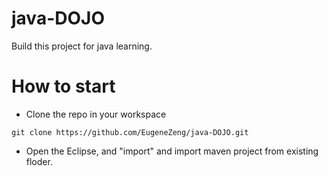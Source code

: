 # java-DOJO
Build this project for java learning.

# How to start
* Clone the repo in your workspace
```
git clone https://github.com/EugeneZeng/java-DOJO.git
```
* Open the Eclipse, and "import" and import maven project from existing floder.
